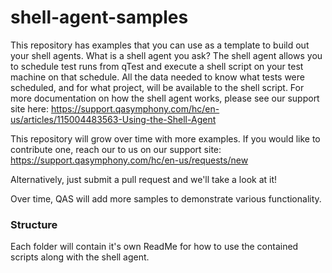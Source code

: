 # shell-agent-samples

This repository has examples that you can use as a template to build out your shell agents. What is a shell agent you ask? The shell agent allows you to schedule test runs from qTest and execute a shell script on your test machine on that schedule. All the data needed to know what tests were scheduled, and for what project, will be available to the shell script. For more documentation on how the shell agent works, please see our support site here:
https://support.qasymphony.com/hc/en-us/articles/115004483563-Using-the-Shell-Agent

This repository will grow over time with more examples. If you would like to contribute one, reach our to us on our support site: https://support.qasymphony.com/hc/en-us/requests/new

Alternatively, just submit a pull request and we'll take a look at it!

Over time, QAS will add more samples to demonstrate various functionality.

### Structure

Each folder will contain it's own ReadMe for how to use the contained scripts along with the shell agent.